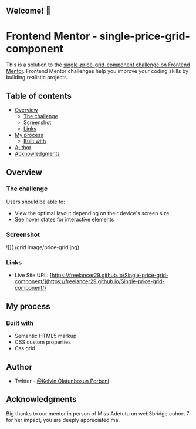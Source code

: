 ## Welcome! 👋
# Frontend Mentor -  single-price-grid-component 

This is a solution to the [ single-price-grid-component challenge on Frontend Mentor](https://www.frontendmentor.io/challenges/3column-preview-card-component-pH92eAR2-). Frontend Mentor challenges help you improve your coding skills by building realistic projects. 

## Table of contents

- [Overview](#overview)
  - [The challenge](#the-challenge)
  - [Screenshot](#screenshot)
  - [Links](#links)
- [My process](#my-process)
  - [Built with](#built-with)
- [Author](#author)
- [Acknowledgments](#acknowledgments)

## Overview

### The challenge

Users should be able to:

- View the optimal layout depending on their device's screen size
- See hover states for interactive elements

### Screenshot

![](./grid image/price-grid.jpg)


### Links
- Live Site URL: [https://freelancer29.github.io/Single-price-grid-component/](https://freelancer29.github.io/Single-price-grid-component/)

## My process

### Built with

- Semantic HTML5 markup
- CSS custom properties
- Css grid 

## Author

- Twitter - [@Kelvin Olatunbosun Porbeni](https://www.twitter.com/kelvin_fieldman)


## Acknowledgments

Big thanks to our mentor in person of Miss Adetutu on web3bridge cohort 7 for her impact, you are deeply appreciated ma.